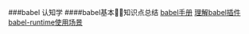 ###babel 认知学
####babel基本知识点总结
[babel手册](https://github.com/thejameskyle/babel-handbook/blob/master/translations/zh-Hans/README.md)
[理解babel插件](http://taobaofed.org/blog/2016/09/29/babel-plugins/)
[babel-runtime使用场景](http://taobaofed.org/blog/2016/09/29/babel-plugins/)
